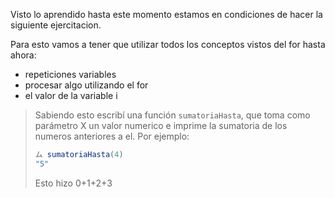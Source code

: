 Visto lo aprendido hasta este momento estamos en condiciones de hacer la siguiente ejercitacion.

Para esto vamos a tener que utilizar todos los conceptos vistos del for hasta ahora:
* repeticiones variables
* procesar algo utilizando el for
* el valor de la variable i

> Sabiendo esto escribí una función `sumatoriaHasta`, que toma como parámetro X un valor numerico e imprime la sumatoria de los numeros anteriores a el.
Por ejemplo: 
> 
> ```javascript
> ム sumatoriaHasta(4)
> "5"
> ```
> Esto hizo 0+1+2+3
